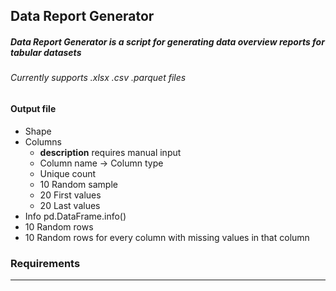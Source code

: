 ## Data Report Generator

##### Data Report Generator is a script for generating data overview reports for tabular datasets

###### *Currently supports .xlsx .csv .parquet files*


#### Output file
* Shape
* Columns
    * __description__ requires manual input
    * Column name -> Column type
    * Unique count
    * 10 Random sample
    * 20 First values
    * 20 Last values
* Info pd.DataFrame.info()
* 10 Random rows
* 10 Random rows for every column with missing values in that column

### Requirements
------------
